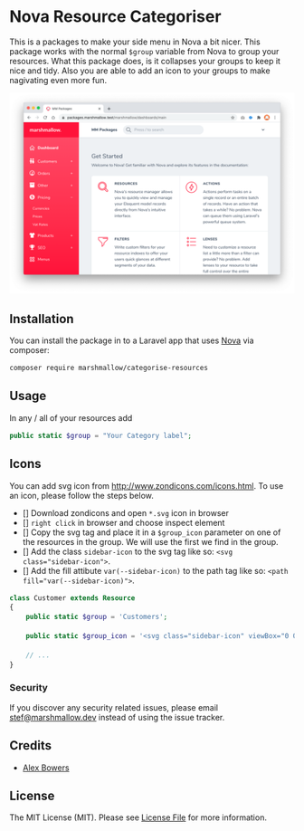 # Nova Resource Categoriser

This is a packages to make your side menu in Nova a bit nicer. This package works with the normal `$group` variable from Nova to group your resources. What this package does, is it collapses your groups to keep it nice and tidy. Also you are able to add an icon to your groups to make nagivating even more fun.

<img src="https://raw.githubusercontent.com/marshmallow-packages/categorise-resources/master/resources/images/screenshot.png">

## Installation

You can install the package in to a Laravel app that uses [Nova](https://nova.laravel.com) via composer:

```bash
composer require marshmallow/categorise-resources
```

## Usage

In any / all of your resources add

```php
public static $group = "Your Category label";
```

## Icons
You can add svg icon from http://www.zondicons.com/icons.html. To use an icon, please follow the steps below.
 - [] Download zondicons and open `*.svg` icon in browser
 - [] `right click` in browser and choose inspect element
 - [] Copy the svg tag and place it in a `$group_icon` parameter on one of the resources in the group. We will use the first we find in the group.
 - [] Add the class `sidebar-icon` to the svg tag like so: `<svg class="sidebar-icon">`.
 - [] Add the fill attibute `var(--sidebar-icon)` to the path tag like so: `<path fill="var(--sidebar-icon)">`.

```php
class Customer extends Resource
{
    public static $group = 'Customers';

    public static $group_icon = '<svg class="sidebar-icon" viewBox="0 0 20 20" version="1.1" xmlns="http://www.w3.org/2000/svg" xmlns:xlink="http://www.w3.org/1999/xlink"><g id="Page-1" stroke="none" stroke-width="1" fill="none" fill-rule="evenodd"><g id="icon-shape"><path fill="var(--sidebar-icon)" d="M12,16 L9,16 L11,11.5 L11,8.99791312 C11,7.89449617 11.8982606,7 12.9979131,7 L15.0020869,7 C16.1055038,7 17,7.89826062 17,8.99791312 L17,11.5 L19,16 L16,16 L16,20 L12,20 L12,16 Z M7,13 L9,13 L9,8.99791312 C9,7.89826062 8.10541955,7 7.00189865,7 L2.99810135,7 C1.88670635,7 1,7.89449617 1,8.99791312 L1,13 L3,13 L3,20 L7,20 L7,13 Z M5,6 C6.65685425,6 8,4.65685425 8,3 C8,1.34314575 6.65685425,0 5,0 C3.34314575,0 2,1.34314575 2,3 C2,4.65685425 3.34314575,6 5,6 Z M14,6 C15.6568542,6 17,4.65685425 17,3 C17,1.34314575 15.6568542,0 14,0 C12.3431458,0 11,1.34314575 11,3 C11,4.65685425 12.3431458,6 14,6 Z" id="Combined-Shape"></path>';

    // ...
}
```


### Security

If you discover any security related issues, please email stef@marshmallow.dev instead of using the issue tracker.

## Credits

- [Alex Bowers](https://github.com/alexbowers)

## License

The MIT License (MIT). Please see [License File](LICENSE.md) for more information.
